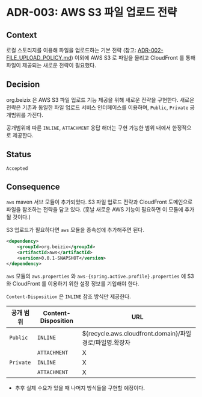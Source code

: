 # **ADR-003:** AWS S3 파일 업로드 전략

## Context

로컬 스토리지를 이용해 파일을 업로드하는 기본 전략 (참고: [ADR-002-FILE_UPLOAD_POLICY.md](./ADR-002-FILE_UPLOAD_POLICY.md)) 이외에 AWS S3 로 
파일을 올리고 CloudFront 를 통해 파일이 제공되는 새로운 전략이 필요했다.

## Decision

org.beizix 은 AWS S3 파일 업로드 기능 제공을 위해 새로운 전략을 구현한다. 
새로운 전략은 기존과 동일한 파일 업로드 서비스 인터페이스를 이용하며, 
`Public`, `Private` 공개범위를 가진다.

공개범위에 따른 `INLINE`, `ATTACHMENT` 응답 해더는 구현 가능한 범위 내에서 한정적으로 제공한다.

## Status
`Accepted`

## Consequence

`aws` maven 서브 모듈이 추가되었다. S3 파일 업로드 전략과 CloudFront 도메인으로 파일을 참조하는 전략을 담고 있다. 
(훗날 새로운 AWS 기능이 필요하면 이 모듈에 추가될 것이다.)

S3 업로드가 필요하다면 `aws` 모듈을 종속성에 추가해주면 된다.
```xml
<dependency>
    <groupId>org.beizix</groupId>
    <artifactId>aws</artifactId>
    <version>0.0.1-SNAPSHOT</version>
</dependency>
```

`aws` 모듈의 `aws.properties` 와 `aws-{spring.active.profile}.properties` 에 
S3와 CloudFront 를 이용하기 위한 설정 정보를 기입해야 한다.

`Content-Disposition` 은 `INLINE` 참조 방식만 제공한다.

| 공개 범위 | Content-Disposition | URL | 
|---|---|---|
| `Public` | `INLINE` | ${recycle.aws.cloudfront.domain}/파일경로/파일명.확장자
|  | `ATTACHMENT` | X
| `Private` | `INLINE` | X
|  | `ATTACHMENT` | X 

* 추후 실제 수요가 있을 때 나머지 방식들을 구현할 예정이다.
